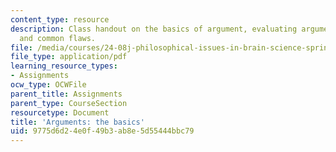 ```yaml
---
content_type: resource
description: Class handout on the basics of argument, evaluating arguments, argument-forms,
  and common flaws.
file: /media/courses/24-08j-philosophical-issues-in-brain-science-spring-2009/9775d6d24e0f49b3ab8e5d55444bbc79_MIT24_08JS09_assn08.pdf
file_type: application/pdf
learning_resource_types:
- Assignments
ocw_type: OCWFile
parent_title: Assignments
parent_type: CourseSection
resourcetype: Document
title: 'Arguments: the basics'
uid: 9775d6d2-4e0f-49b3-ab8e-5d55444bbc79
---
```


